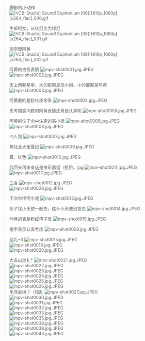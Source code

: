 > 脚部的小动作
![[VCB-Studio] Sound! Euphonium [08][Hi10p_1080p][x264_flac]_000.gif](https://filebed.cellargalaxy.workers.dev/blog/spirit/響け！ユーフォニアム/S1/E08/20200905/%5BVCB-Studio%5D%20Sound%21%20Euphonium%20%5B08%5D%5BHi10p_1080p%5D%5Bx264_flac%5D_000.gif)

> 牛郎织女，从红灯变为绿灯
![[VCB-Studio] Sound! Euphonium [08][Hi10p_1080p][x264_flac]_001.gif](https://filebed.cellargalaxy.workers.dev/blog/spirit/響け！ユーフォニアム/S1/E08/20200905/%5BVCB-Studio%5D%20Sound%21%20Euphonium%20%5B08%5D%5BHi10p_1080p%5D%5Bx264_flac%5D_001.gif)

> 丽奈撩阿黄
![[VCB-Studio] Sound! Euphonium [08][Hi10p_1080p][x264_flac]_002.gif](https://filebed.cellargalaxy.workers.dev/blog/spirit/響け！ユーフォニアム/S1/E08/20200905/%5BVCB-Studio%5D%20Sound%21%20Euphonium%20%5B08%5D%5BHi10p_1080p%5D%5Bx264_flac%5D_002.gif)

> 阿黄的古怪表情
![mpv-shot0001.jpg.JPEG](https://filebed.cellargalaxy.workers.dev/blog/spirit/響け！ユーフォニアム/S1/E08/20200905/mpv-shot0001.jpg.JPEG)  
![mpv-shot0002.jpg.JPEG](https://filebed.cellargalaxy.workers.dev/blog/spirit/響け！ユーフォニアム/S1/E08/20200905/mpv-shot0002.jpg.JPEG)  

> 天上两颗星星，大的那颗是高小姐，小的那颗是阿黄
![mpv-shot0003.jpg.JPEG](https://filebed.cellargalaxy.workers.dev/blog/spirit/響け！ユーフォニアム/S1/E08/20200905/mpv-shot0003.jpg.JPEG)

> 阿黄戴的是粉红皮带表
![mpv-shot0004.jpg.JPEG](https://filebed.cellargalaxy.workers.dev/blog/spirit/響け！ユーフォニアム/S1/E08/20200905/mpv-shot0004.jpg.JPEG)

> 思考情感问题的阿黄表情还真是认真呢
![mpv-shot0005.jpg.JPEG](https://filebed.cellargalaxy.workers.dev/blog/spirit/響け！ユーフォニアム/S1/E08/20200905/mpv-shot0005.jpg.JPEG)

> 阿黄拖住了命中注定的高小姐
![mpv-shot0006.jpg.JPEG](https://filebed.cellargalaxy.workers.dev/blog/spirit/響け！ユーフォニアム/S1/E08/20200905/mpv-shot0006.jpg.JPEG)  
![mpv-shot0008.jpg.JPEG](https://filebed.cellargalaxy.workers.dev/blog/spirit/響け！ユーフォニアム/S1/E08/20200905/mpv-shot0008.jpg.JPEG)

> 四人照
![mpv-shot0007.jpg.JPEG](https://filebed.cellargalaxy.workers.dev/blog/spirit/響け！ユーフォニアム/S1/E08/20200905/mpv-shot0007.jpg.JPEG)

> 黑社会大佬夏纪
![mpv-shot0009.jpg.JPEG](https://filebed.cellargalaxy.workers.dev/blog/spirit/響け！ユーフォニアム/S1/E08/20200905/mpv-shot0009.jpg.JPEG)  

> 耳，红色
![mpv-shot0010.jpg.JPEG](https://filebed.cellargalaxy.workers.dev/blog/spirit/響け！ユーフォニアム/S1/E08/20200905/mpv-shot0010.jpg.JPEG)

> 我回头再查查这是啥乐器组（捂脸。jpg
![mpv-shot0011.jpg.JPEG](https://filebed.cellargalaxy.workers.dev/blog/spirit/響け！ユーフォニアム/S1/E08/20200905/mpv-shot0011.jpg.JPEG)  
![mpv-shot0017.jpg.JPEG](https://filebed.cellargalaxy.workers.dev/blog/spirit/響け！ユーフォニアム/S1/E08/20200905/mpv-shot0017.jpg.JPEG)

> 三香
![mpv-shot0012.jpg.JPEG](https://filebed.cellargalaxy.workers.dev/blog/spirit/響け！ユーフォニアム/S1/E08/20200905/mpv-shot0012.jpg.JPEG)  
![mpv-shot0028.jpg.JPEG](https://filebed.cellargalaxy.workers.dev/blog/spirit/響け！ユーフォニアム/S1/E08/20200905/mpv-shot0028.jpg.JPEG)

> 下次带埋阿伞呢
![mpv-shot0013.jpg.JPEG](https://filebed.cellargalaxy.workers.dev/blog/spirit/響け！ユーフォニアム/S1/E08/20200905/mpv-shot0013.jpg.JPEG)

> 优子找小天使一起去，估计小天使没答应
![mpv-shot0014.jpg.JPEG](https://filebed.cellargalaxy.workers.dev/blog/spirit/響け！ユーフォニアム/S1/E08/20200905/mpv-shot0014.jpg.JPEG)

> 叶月的表是粉红电子表
![mpv-shot0019.jpg.JPEG](https://filebed.cellargalaxy.workers.dev/blog/spirit/響け！ユーフォニアム/S1/E08/20200905/mpv-shot0019.jpg.JPEG)

> 握手表示认真考虑
![mpv-shot0029.jpg.JPEG](https://filebed.cellargalaxy.workers.dev/blog/spirit/響け！ユーフォニアム/S1/E08/20200905/mpv-shot0029.jpg.JPEG)

> 巡礼*3
![mpv-shot0015.jpg.JPEG](https://filebed.cellargalaxy.workers.dev/blog/spirit/響け！ユーフォニアム/S1/E08/20200905/mpv-shot0015.jpg.JPEG)  
![mpv-shot0018.jpg.JPEG](https://filebed.cellargalaxy.workers.dev/blog/spirit/響け！ユーフォニアム/S1/E08/20200905/mpv-shot0018.jpg.JPEG)  
![mpv-shot0020.jpg.JPEG](https://filebed.cellargalaxy.workers.dev/blog/spirit/響け！ユーフォニアム/S1/E08/20200905/mpv-shot0020.jpg.JPEG)

> 大吉山巡礼*
![mpv-shot0021.jpg.JPEG](https://filebed.cellargalaxy.workers.dev/blog/spirit/響け！ユーフォニアム/S1/E08/20200905/mpv-shot0021.jpg.JPEG)  
![mpv-shot0022.jpg.JPEG](https://filebed.cellargalaxy.workers.dev/blog/spirit/響け！ユーフォニアム/S1/E08/20200905/mpv-shot0022.jpg.JPEG)  
![mpv-shot0023.jpg.JPEG](https://filebed.cellargalaxy.workers.dev/blog/spirit/響け！ユーフォニアム/S1/E08/20200905/mpv-shot0023.jpg.JPEG)  
![mpv-shot0024.jpg.JPEG](https://filebed.cellargalaxy.workers.dev/blog/spirit/響け！ユーフォニアム/S1/E08/20200905/mpv-shot0024.jpg.JPEG)  
![mpv-shot0025.jpg.JPEG](https://filebed.cellargalaxy.workers.dev/blog/spirit/響け！ユーフォニアム/S1/E08/20200905/mpv-shot0025.jpg.JPEG)  
![mpv-shot0026.jpg.JPEG](https://filebed.cellargalaxy.workers.dev/blog/spirit/響け！ユーフォニアム/S1/E08/20200905/mpv-shot0026.jpg.JPEG)  
> 半泽直树？（错乱
![mpv-shot0027.jpg.JPEG](https://filebed.cellargalaxy.workers.dev/blog/spirit/響け！ユーフォニアム/S1/E08/20200905/mpv-shot0027.jpg.JPEG)  
![mpv-shot0030.jpg.JPEG](https://filebed.cellargalaxy.workers.dev/blog/spirit/響け！ユーフォニアム/S1/E08/20200905/mpv-shot0030.jpg.JPEG)  
![mpv-shot0031.jpg.JPEG](https://filebed.cellargalaxy.workers.dev/blog/spirit/響け！ユーフォニアム/S1/E08/20200905/mpv-shot0031.jpg.JPEG)  
![mpv-shot0032.jpg.JPEG](https://filebed.cellargalaxy.workers.dev/blog/spirit/響け！ユーフォニアム/S1/E08/20200905/mpv-shot0032.jpg.JPEG)  
![mpv-shot0033.jpg.JPEG](https://filebed.cellargalaxy.workers.dev/blog/spirit/響け！ユーフォニアム/S1/E08/20200905/mpv-shot0033.jpg.JPEG)  
![mpv-shot0035.jpg.JPEG](https://filebed.cellargalaxy.workers.dev/blog/spirit/響け！ユーフォニアム/S1/E08/20200905/mpv-shot0035.jpg.JPEG)  
![mpv-shot0038.jpg.JPEG](https://filebed.cellargalaxy.workers.dev/blog/spirit/響け！ユーフォニアム/S1/E08/20200905/mpv-shot0038.jpg.JPEG)  
![mpv-shot0039.jpg.JPEG](https://filebed.cellargalaxy.workers.dev/blog/spirit/響け！ユーフォニアム/S1/E08/20200905/mpv-shot0039.jpg.JPEG)  
![mpv-shot0040.jpg.JPEG](https://filebed.cellargalaxy.workers.dev/blog/spirit/響け！ユーフォニアム/S1/E08/20200905/mpv-shot0040.jpg.JPEG)
